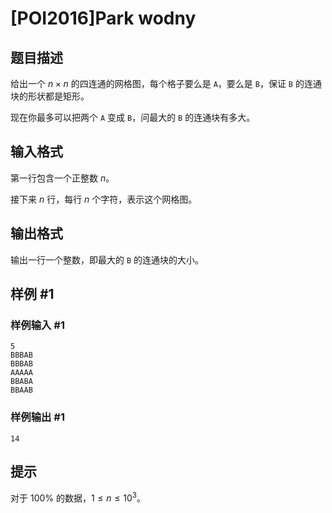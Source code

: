 # [POI2016]Park wodny

## 题目描述

给出一个 $n\times n$ 的四连通的网格图，每个格子要么是 `A`，要么是 `B`，保证 `B` 的连通块的形状都是矩形。

现在你最多可以把两个 `A` 变成 `B`，问最大的 `B` 的连通块有多大。

## 输入格式

第一行包含一个正整数 $n$。

接下来 $n$ 行，每行 $n$ 个字符，表示这个网格图。


## 输出格式

输出一行一个整数，即最大的 `B` 的连通块的大小。

## 样例 #1

### 样例输入 #1
```
5
BBBAB
BBBAB
AAAAA
BBABA
BBAAB
```

### 样例输出 #1

```
14
```

## 提示

对于 $100\%$ 的数据，$1\le n\le 10^3$。
